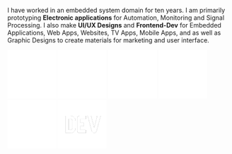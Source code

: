 I have worked in an embedded system domain for ten years. I am primarily prototyping **Electronic applications** for Automation, Monitoring and Signal Processing. I also make **UI/UX Designs** and **Frontend-Dev** for Embedded Applications, Web Apps, Websites, TV Apps, Mobile Apps, and as well as Graphic Designs to create materials for marketing and user interface.


[![Docker](assets/docker.png)](https://hub.docker.com/u/loouislow81) [![NPM](assets/npm.png)](https://www.npmjs.com/~loouislow) [![Dribbble](assets/dribbble.png)](https://www.dribbble.com/loouislow) [![Instagram](assets/instagram.png)](https://www.instagram.com/loouislow) [![Linkedin](assets/linkedin.png)](https://www.linkedin.com/in/loouis-low) [![DEV](assets/devto.png)](https://dev.to/loouislow)

